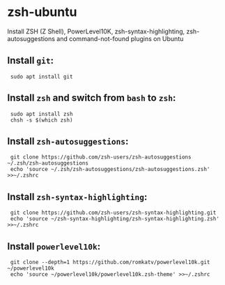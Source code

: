 # zsh-ubuntu
Install ZSH (Z Shell), PowerLevel10K, zsh-syntax-highlighting, zsh-autosuggestions and command-not-found plugins on Ubuntu

## Install `git`:
```
 sudo apt install git
```

## Install `zsh` and switch from `bash` to `zsh`:
```
 sudo apt install zsh
 chsh -s $(which zsh)
```
 
## Install `zsh-autosuggestions`:
```
 git clone https://github.com/zsh-users/zsh-autosuggestions ~/.zsh/zsh-autosuggestions
 echo 'source ~/.zsh/zsh-autosuggestions/zsh-autosuggestions.zsh' >>~/.zshrc
```

## Install `zsh-syntax-highlighting`:
```
 git clone https://github.com/zsh-users/zsh-syntax-highlighting.git
 echo 'source ~/zsh-syntax-highlighting/zsh-syntax-highlighting.zsh' >>~/.zshrc
```

## Install `powerlevel10k`:
```
 git clone --depth=1 https://github.com/romkatv/powerlevel10k.git ~/powerlevel10k
 echo 'source ~/powerlevel10k/powerlevel10k.zsh-theme' >>~/.zshrc
```
